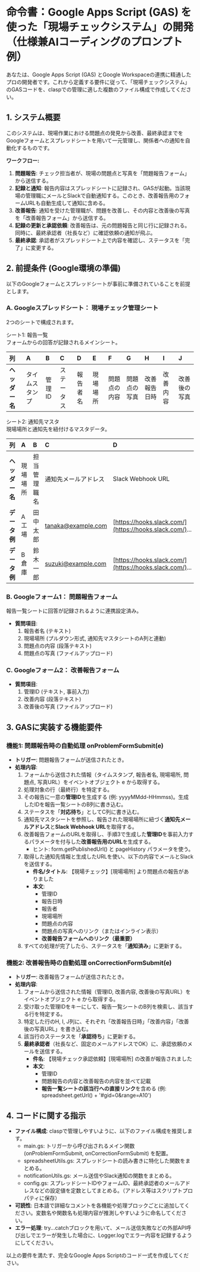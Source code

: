 # **命令書：Google Apps Script (GAS) を使った「現場チェックシステム」の開発（仕様兼AIコーディングのプロンプト例）**

あなたは、Google Apps Script (GAS) とGoogle Workspaceの連携に精通したプロの開発者です。これから定義する要件に従って、「現場チェックシステム」のGASコードを、claspでの管理に適した複数のファイル構成で作成してください。

## **1\. システム概要**

このシステムは、現場作業における問題点の発見から改善、最終承認までをGoogleフォームとスプレッドシートを用いて一元管理し、関係者への通知を自動化するものです。

**ワークフロー:**

1. **問題報告**: チェック担当者が、現場の問題点と写真を「問題報告フォーム」から送信する。  
2. **記録と通知**: 報告内容はスプレッドシートに記録され、GASが起動。当該現場の管理職にメールとSlackで自動通知する。このとき、改善報告用のフォームURLも自動生成して通知に含める。  
3. **改善報告**: 通知を受けた管理職が、問題を改善し、その内容と改善後の写真を「改善報告フォーム」から送信する。  
4. **記録の更新と承認依頼**: 改善報告は、元の問題報告と同じ行に記録される。同時に、最終承認者（社長など）に確認依頼の通知が飛ぶ。  
5. **最終承認**: 承認者がスプレッドシート上で内容を確認し、ステータスを「完了」に変更する。

## **2\. 前提条件 (Google環境の準備)**

以下のGoogleフォームとスプレッドシートが事前に準備されていることを前提とします。

### **A. Googleスプレッドシート： 現場チェック管理シート**

2つのシートで構成されます。

シート1: 報告一覧  
フォームからの回答が記録されるメインシート。

| 列 | A | B | C | D | E | F | G | H | I | J |
| :---- | :---- | :---- | :---- | :---- | :---- | :---- | :---- | :---- | :---- | :---- |
| **ヘッダー名** | タイムスタンプ | 管理ID | ステータス | 報告者名 | 現場場所 | 問題点の内容 | 問題点の写真 | 改善報告日時 | 改善内容 | 改善後の写真 |

シート2: 通知先マスタ  
現場場所と通知先を紐付けるマスタデータ。

| 列 | A | B | C | D |
| :---- | :---- | :---- | :---- | :---- |
| **ヘッダー名** | 現場場所 | 担当管理職名 | 通知先メールアドレス | Slack Webhook URL |
| **データ例** | A工場 | 田中 太郎 | tanaka@example.com | [https://hooks.slack.com/](https://hooks.slack.com/)... |
| **データ例** | B倉庫 | 鈴木 一郎 | suzuki@example.com | [https://hooks.slack.com/](https://hooks.slack.com/)... |

### **B. Googleフォーム1： 問題報告フォーム**

報告一覧シートに回答が記録されるように連携設定済み。

* **質問項目**:  
  1. 報告者名 (テキスト)  
  2. 現場場所 (プルダウン形式, 通知先マスタシートのA列と連動)  
  3. 問題点の内容 (段落テキスト)  
  4. 問題点の写真 (ファイルアップロード)

### **C. Googleフォーム2： 改善報告フォーム**

* **質問項目**:  
  1. 管理ID (テキスト, 事前入力)  
  2. 改善内容 (段落テキスト)  
  3. 改善後の写真 (ファイルアップロード)

## **3\. GASに実装する機能要件**

### **機能1: 問題報告時の自動処理 onProblemFormSubmit(e)**

* **トリガー**: 問題報告フォームが送信されたとき。  
* **処理内容**:  
  1. フォームから送信された情報（タイムスタンプ, 報告者名, 現場場所, 問題点, 写真URL）をイベントオブジェクト e から取得する。  
  2. 処理対象の行（最終行）を特定する。  
  3. その報告に一意の**管理ID**を生成する (例: yyyyMMdd-HHmmss)。生成したIDを報告一覧シートのB列に書き込む。  
  4. ステータスを「**対応待ち**」としてC列に書き込む。  
  5. 通知先マスタシートを参照し、報告された現場場所に紐づく**通知先メールアドレス**と**Slack Webhook URL**を取得する。  
  6. 改善報告フォームのURLを取得し、手順3で生成した**管理ID**を事前入力するパラメータを付与した**改善報告用のURL**を生成する。  
     * ヒント: form.getPublishedUrl() と pageHistory パラメータを使う。  
  7. 取得した通知先情報と生成したURLを使い、以下の内容でメールとSlackを送信する。  
     * **件名/タイトル**: 【現場チェック】\[現場場所\] より問題点の報告がありました  
     * **本文**:  
       * 管理ID  
       * 報告日時  
       * 報告者  
       * 現場場所  
       * 問題点の内容  
       * 問題点の写真へのリンク（またはインライン表示）  
       * **改善報告フォームへのリンク（最重要）**  
  8. すべての処理が完了したら、ステータスを「**通知済み**」に更新する。

### **機能2: 改善報告時の自動処理 onCorrectionFormSubmit(e)**

* **トリガー**: 改善報告フォームが送信されたとき。  
* **処理内容**:  
  1. フォームから送信された情報（管理ID, 改善内容, 改善後の写真URL）をイベントオブジェクト e から取得する。  
  2. 受け取った管理IDをキーにして、報告一覧シートのB列を検索し、該当する行を特定する。  
  3. 特定した行のH, I, J列に、それぞれ「改善報告日時」「改善内容」「改善後の写真URL」を書き込む。  
  4. 該当行のステータスを「**承認待ち**」に更新する。  
  5. **最終承認者**（社長など、固定のメールアドレスでOK）に、承認依頼のメールを送信する。  
     * **件名**: 【現場チェック承認依頼】\[現場場所\] の改善が報告されました  
     * **本文**:  
       * 管理ID  
       * 問題報告の内容と改善報告の内容を並べて記載  
       * **報告一覧シートの該当行への直接リンク**を含める (例: spreadsheet.getUrl() \+ '\#gid=0\&range=A10')

## **4\. コードに関する指示**

* **ファイル構成**: claspで管理しやすいように、以下のファイル構成を推奨します。  
  * main.gs: トリガーから呼び出されるメイン関数 (onProblemFormSubmit, onCorrectionFormSubmit) を配置。  
  * spreadsheetUtils.gs: スプレッドシートの読み書きに特化した関数をまとめる。  
  * notificationUtils.gs: メール送信やSlack通知の関数をまとめる。  
  * config.gs: スプレッドシートIDやフォームID、最終承認者のメールアドレスなどの設定値を定数としてまとめる。（アドレス等はスクリプトプロパティに保存）
* **可読性**: 日本語で詳細なコメントを各機能や処理ブロックごとに追加してください。変数名や関数名も処理内容が推測しやすいように命名してください。  
* **エラー処理**: try...catchブロックを用いて、メール送信失敗などの外部API呼び出しでエラーが発生した場合に、Logger.logでエラー内容を記録するようにしてください。

以上の要件を満たす、完全なGoogle Apps Scriptのコード一式を作成してください。